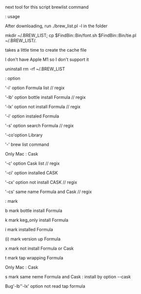 next tool for this script brewlist command

 : usage

After downloading, run ./brew_list.pl -l in the folder

mkdir ~/.BREW_LIST; cp $FindBin::Bin/font.sh $FindBin::Bin/tie.pl ~/.BREW_LIST/.

takes a little time to create the cache file

I don't have Apple M1 so I don't support it

uninstall rm -rf ~/.BREW_LIST

 : option

'-i' option Formula list // regix

'-lb' option bottle install Formula // regix

'-lx' option not install Formula // regix

'-i' option instaled Formula

'-s' option search Formula // regix

'-co'option Library

'-' brew list command

Only Mac : Cask

'-c' option Cask list // regix

'-ci' option installed CASK

'-cx' option not install CASK // regix

'-cs' same name Formula and Cask // regix

 : mark

b mark bottle install Formula

k mark keg_only install Formula

i mark installed Formula

(i) mark version up Formula

x mark not install Formula or Cask

t mark tap wrapping Formula

Only Mac : Cask

s mark same neme Formula and Cask : install by option --cask

Bug'-lb''-lx' option not read tap formula
